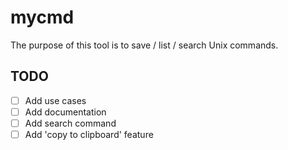 # mycmd

The purpose of this tool is to save / list / search Unix commands.

## TODO

- [ ] Add use cases
- [ ] Add documentation
- [ ] Add search command
- [ ] Add 'copy to clipboard' feature